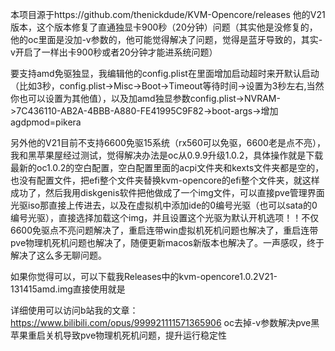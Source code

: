 本项目源于https://github.com/thenickdude/KVM-Opencore/releases 他的V21版本，这个版本修复了直通独显卡900秒（20分钟）问题（其实他是没修复的，他的oc里面是没加-v参数的，他可能觉得解决了问题，觉得是蓝牙导致的，其实-v开启了一样出卡900秒或者20分钟才能进系统问题）

要支持amd免驱独显，我编辑他的config.plist在里面增加启动超时来开默认启动（比如3秒，config.plist->Misc->Boot->Timeout等待时间->设置为3秒左右,当然你也可以设置为其他值），以及加amd独显参数config.plist->NVRAM->7C436110-AB2A-4BBB-A880-FE41995C9F82->boot-args->增加 agdpmod=pikera

另外他的V21目前不支持6600免驱15系统（rx560可以免驱，6600老是点不亮），我和黑苹果屋经过测试，觉得解决办法是oc从0.9.9升级1.0.2，具体操作就是下载最新的oc1.0.2的空白配置，空白配置里面的acpi文件夹和kexts文件夹都是空的，也没有配置文件，把efi整个文件夹替换kvm-opencore的efi整个文件夹，就这样成功了，然后我用diskgenis软件把他做成了一个img文件，可以直接pve管理界面光驱iso那直接上传进去，以及在虚拟机中添加ide的0编号光驱（也可以sata的0编号光驱），直接选择加载这个img，并且设置这个光驱为默认开机选项！！不仅6600免驱点不亮问题解决了，重启连带win虚拟机死机问题也解决了，重启连带pve物理机死机问题也解决了，随便更新macos新版本也解决了。一声感叹，终于解决了这么多无聊问题。

如果你觉得可以，可以下载我Releases中的kvm-opencore1.0.2V21-131415amd.img直接使用就是

详细使用可以访问b站我的文章：https://www.bilibili.com/opus/999921111571365906 oc去掉-v参数解决pve黑苹果重启关机导致pve物理机死机问题，提升运行稳定性
